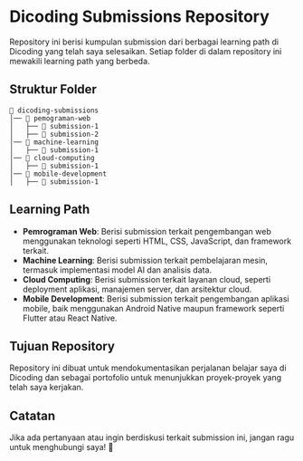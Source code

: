 # Dicoding Submissions Repository

Repository ini berisi kumpulan submission dari berbagai learning path di Dicoding yang telah saya selesaikan. 
Setiap folder di dalam repository ini mewakili learning path yang berbeda.

## Struktur Folder

```
📂 dicoding-submissions
│── 📁 pemograman-web
│   ├── 📄 submission-1
│   ├── 📄 submission-2
│── 📁 machine-learning
│   ├── 📄 submission-1
│── 📁 cloud-computing
│   ├── 📄 submission-1
│── 📁 mobile-development
│   ├── 📄 submission-1
```

## Learning Path

- **Pemrograman Web**: Berisi submission terkait pengembangan web menggunakan teknologi seperti HTML, CSS, JavaScript, dan framework terkait.
- **Machine Learning**: Berisi submission terkait pembelajaran mesin, termasuk implementasi model AI dan analisis data.
- **Cloud Computing**: Berisi submission terkait layanan cloud, seperti deployment aplikasi, manajemen server, dan arsitektur cloud.
- **Mobile Development**: Berisi submission terkait pengembangan aplikasi mobile, baik menggunakan Android Native maupun framework seperti Flutter atau React Native.

## Tujuan Repository
Repository ini dibuat untuk mendokumentasikan perjalanan belajar saya di Dicoding dan sebagai portofolio untuk menunjukkan proyek-proyek yang telah saya kerjakan.

## Catatan
Jika ada pertanyaan atau ingin berdiskusi terkait submission ini, jangan ragu untuk menghubungi saya! 🚀
